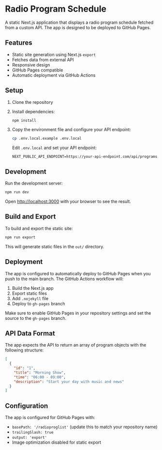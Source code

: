 # Radio Program Schedule

A static Next.js application that displays a radio program schedule fetched from a custom API. The app is designed to be deployed to GitHub Pages.

<!-- Dummy comment added for PR testing verification -->

## Features

- Static site generation using Next.js `export`
- Fetches data from external API
- Responsive design
- GitHub Pages compatible
- Automatic deployment via GitHub Actions

## Setup

1. Clone the repository
2. Install dependencies:
   ```bash
   npm install
   ```

3. Copy the environment file and configure your API endpoint:
   ```bash
   cp .env.local.example .env.local
   ```
   Edit `.env.local` and set your API endpoint:
   ```
   NEXT_PUBLIC_API_ENDPOINT=https://your-api-endpoint.com/api/programs
   ```

## Development

Run the development server:
```bash
npm run dev
```

Open [http://localhost:3000](http://localhost:3000) with your browser to see the result.

## Build and Export

To build and export the static site:
```bash
npm run export
```

This will generate static files in the `out/` directory.

## Deployment

The app is configured to automatically deploy to GitHub Pages when you push to the main branch. The GitHub Actions workflow will:

1. Build the Next.js app
2. Export static files
3. Add `.nojekyll` file
4. Deploy to `gh-pages` branch

Make sure to enable GitHub Pages in your repository settings and set the source to the `gh-pages` branch.

## API Data Format

The app expects the API to return an array of program objects with the following structure:

```json
[
  {
    "id": "1",
    "title": "Morning Show",
    "time": "06:00 - 09:00",
    "description": "Start your day with music and news"
  }
]
```

## Configuration

The app is configured for GitHub Pages with:
- `basePath: '/radioproglist'` (update this to match your repository name)
- `trailingSlash: true`
- `output: 'export'`
- Image optimization disabled for static export
